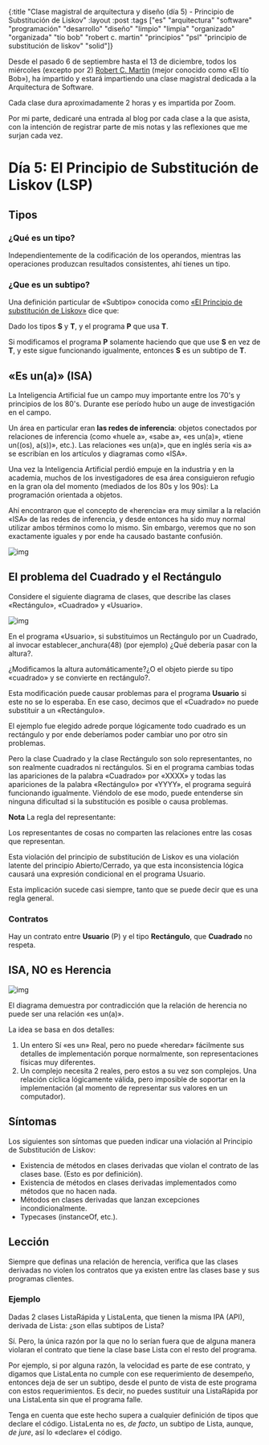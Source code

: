 {:title "Clase magistral de arquitectura y diseño (día 5) - Principio de Substitución de Liskov"
 :layout :post
 :tags ["es" "arquitectura" "software" "programación" "desarrollo" "diseño" "limpio" "limpia" "organizado" "organizada" "tío bob" "robert c. martin" "principios" "psl" "principio de substitución de liskov" "solid"]}

Desde el pasado 6 de septiembre hasta el 13 de diciembre, todos los
miércoles (excepto por 2) [Robert
C. Martin](https://es.wikipedia.org/wiki/Robert_C._Martin) (mejor
conocido como «El tío Bob»), ha impartido y estará impartiendo una
clase magistral dedicada a la Arquitectura de Software.

Cada clase dura aproximadamente 2 horas y es impartida por Zoom.

Por mi parte, dedicaré una entrada al blog por cada clase a la que
asista, con la intención de registrar parte de mis notas y las
reflexiones que me surjan cada vez.

# Día 5: El Principio de Substitución de Liskov (LSP)

## Tipos

### ¿Qué es un tipo?

Independientemente de la codificación de los operandos, mientras las
operaciones produzcan resultados consistentes, ahí tienes un tipo.

### ¿Que es un subtipo?

Una definición particular de «Subtipo» conocida como [«El Principio de
substitución de
Liskov»](https://es.wikipedia.org/wiki/Principio_de_sustituci%C3%B3n_de_Liskov)
dice que:

Dado los tipos **S** y **T**, y el programa **P** que usa **T**.

Si modificamos el programa **P** solamente haciendo que que use **S**
en vez de **T**, y este sigue funcionando igualmente, entonces **S**
es un subtipo de **T**.

## «Es un(a)» (ISA)

La Inteligencia Artificial fue un campo muy importante entre los 70's
y principios de los 80's. Durante ese período hubo un auge de
investigación en el campo.

Un área en particular eran **las redes de inferencia**: objetos
conectados por relaciones de inferencia (como «huele a», «sabe a», «es
un(a)», «tiene un((os), a(s))», etc.). Las relaciones «es un(a)», que
en inglés sería «is a» se escribían en los artículos y diagramas como
«ISA».

Una vez la Inteligencia Artificial perdió empuje en la industria y en
la academia, muchos de los investigadores de esa área consiguieron
refugio en la gran ola del momento (mediados de los 80s y los 90s): La
programación orientada a objetos.

Ahí encontraron que el concepto de «herencia» era muy similar a la
relación «ISA» de las redes de inferencia, y desde entonces ha sido
muy normal utilizar ambos términos como lo mismo. Sin embargo, veremos
que no son exactamente iguales y por ende ha causado bastante
confusión.

![img](/img/polimorfismo.svg)

## El problema del Cuadrado y el Rectángulo

Considere el siguiente diagrama de clases, que describe las clases
«Rectángulo», «Cuadrado» y «Usuario».

![img](/img/el-problema-del-cuadrado-y-el-rectángulo.svg)

En el programa «Usuario», si substituimos un Rectángulo por un
Cuadrado, al invocar establecer_anchura(48) (por ejemplo) ¿Qué debería
pasar con la altura?.

¿Modificamos la altura automáticamente?¿O el objeto pierde su tipo
«cuadrado» y se convierte en rectángulo?.

Esta modificación puede causar problemas para el programa **Usuario**
si este no se lo esperaba. En ese caso, decimos que el «Cuadrado» no
puede substituir a un «Rectángulo».

El ejemplo fue elegido adrede porque lógicamente todo cuadrado es un
rectángulo y por ende deberíamos poder cambiar uno por otro sin
problemas.

Pero la clase Cuadrado y la clase Rectángulo son solo representantes,
no son realmente cuadrados ni rectángulos. Si en el programa cambias
todas las apariciones de la palabra «Cuadrado» por «XXXX» y todas las
apariciones de la palabra «Rectángulo» por «YYYY», el programa seguirá
funcionando igualmente. Viéndolo de ese modo, puede entenderse sin
ninguna dificultad si la substitución es posible o causa problemas.

**Nota** La regla del representante:

Los representantes de cosas no comparten las relaciones entre las
cosas que representan.

Esta violación del principio de substitución de Liskov es una
violación latente del principio Abierto/Cerrado, ya que esta
inconsistencia lógica causará una expresión condicional en el programa
Usuario.

Esta implicación sucede casi siempre, tanto que se puede decir que es
una regla general.

### Contratos

Hay un contrato entre **Usuario** (P) y el tipo **Rectángulo**, que
**Cuadrado** no respeta.

## ISA, NO es Herencia

![img](/img/complejo-real-entero.svg)

El diagrama demuestra por contradicción que la relación de herencia no
puede ser una relación «es un(a)».

La idea se basa en dos detalles:

 1. Un entero Sí «es un» Real, pero no puede «heredar» fácilmente sus
    detalles de implementación porque normalmente, son
    representaciones físicas muy diferentes.
 2. Un complejo necesita 2 reales, pero estos a su vez son
    complejos. Una relación cíclica lógicamente válida, pero imposible
    de soportar en la implementación (al momento de representar sus
    valores en un computador).

## Síntomas

Los siguientes son síntomas que pueden indicar una violación al
Principio de Substitución de Liskov:

 * Existencia de métodos en clases derivadas que violan el contrato de
   las clases base. (Esto es por definición).
 * Existencia de métodos en clases derivadas implementados como
   métodos que no hacen nada.
 * Métodos en clases derivadas que lanzan excepciones
   incondicionalmente.
 * Typecases (instanceOf, etc.).

## Lección

Siempre que definas una relación de herencia, verifica que las clases
derivadas no violen los contratos que ya existen entre las clases base
y sus programas clientes.

### Ejemplo

Dadas 2 clases ListaRápida y ListaLenta, que tienen la misma IPA
(API), derivada de Lista: ¿son ellas subtipos de Lista?

Sí. Pero, la única razón por la que no lo serían fuera que de alguna
manera violaran el contrato que tiene la clase base Lista con el resto
del programa.

Por ejemplo, si por alguna razón, la velocidad es parte de ese
contrato, y digamos que ListaLenta no cumple con ese requerimiento de
desempeño, entonces deja de ser un subtipo, desde el punto de vista de
este programa con estos requerimientos. Es decir, no puedes sustituir
una ListaRápida por una ListaLenta sin que el programa falle.

Tenga en cuenta que este hecho supera a cualquier definición de tipos
que declare el código. ListaLenta no es, *de facto*, un subtipo de
Lista, aunque, *de jure*, así lo «declare» el código.
